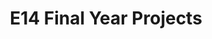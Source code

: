 ---
layout: project_batch
title: E14 Final Year Projects
permalink: /4yp/e14/
has_children: true
parent: Final Year Projects
batch: e14

default_thumb_image: /data/categories/4yp/thumbnail.jpg
description: This section contains the Final Year Projects done by students as a part of CO421 & CO425 in their final year
---